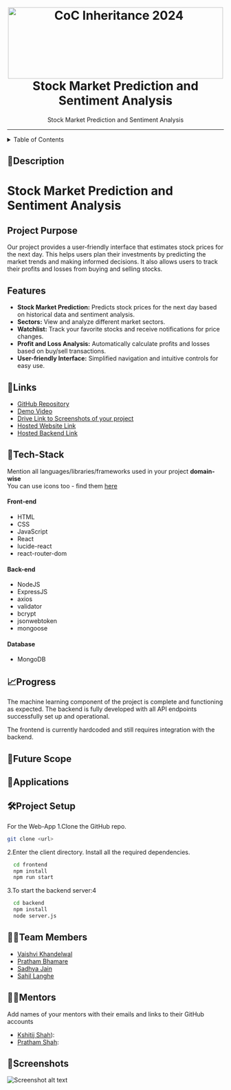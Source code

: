 <h1 align="center">
  <a href="https://github.com/CommunityOfCoders/Inheritance-2024">
    <img src="./Untitled.png" alt="CoC Inheritance 2024" width="500" height="166">
  </a>
  <br>
Stock Market Prediction and Sentiment Analysis
</h1>

<div align="center">
   Stock Market Prediction and Sentiment Analysis
</div>
<hr>

<details>
<summary>Table of Contents</summary>

- [Description](#description)
- [Links](#links)
- [Tech Stack](#tech-stack)
- [Progress](#progress)
- [Future Scope](#future-scope)
- [Applications](#applications)
- [Project Setup](#project-setup)
- [Usage](#usage)
- [Team Members](#team-members)
- [Mentors](#mentors)
- [Screenshots](#screenshots)

</details>

## 📝Description

<h1>Stock Market Prediction and Sentiment Analysis</h1>

<h2>Project Purpose</h2>
<p>Our project provides a user-friendly interface that estimates stock prices for the next day. This helps users plan their investments by predicting the market trends and making informed decisions. It also allows users to track their profits and losses from buying and selling stocks.</p>

<h2>Features</h2>
<ul>
  <li><strong>Stock Market Prediction:</strong> Predicts stock prices for the next day based on historical data and sentiment analysis.</li>
  <li><strong>Sectors:</strong> View and analyze different market sectors.</li>
  <li><strong>Watchlist:</strong> Track your favorite stocks and receive notifications for price changes.</li>
  <li><strong>Profit and Loss Analysis:</strong> Automatically calculate profits and losses based on buy/sell transactions.</li>
  <li><strong>User-friendly Interface:</strong> Simplified navigation and intuitive controls for easy use.</li>
</ul>

## 🔗Links

- [GitHub Repository](https://github.com/vaishvi2811/Pdf_files-Inheritance)
- [Demo Video]()
- [Drive Link to Screenshots of your project]()
- [Hosted Website Link]()
- [Hosted Backend Link]()



## 🤖Tech-Stack

Mention all languages/libraries/frameworks used in your project **domain-wise**   
You can use icons too - find them [here](https://github.com/get-icon/geticon) 

#### Front-end
- HTML
- CSS
- JavaScript
- React
- lucide-react
- react-router-dom


#### Back-end
- NodeJS
- ExpressJS
- axios
- validator
- bcrypt
- jsonwebtoken
- mongoose

#### Database
- MongoDB

## 📈Progress

The machine learning component of the project is complete and functioning as expected. 
The backend is fully developed with all API endpoints successfully set up and operational. 


The frontend is currently hardcoded and still requires integration with the backend.

## 🔮Future Scope


## 💸Applications


## 🛠Project Setup

For the Web-App 1.Clone the GitHub repo.
```bash
git clone <url>
```
2.Enter the client directory. Install all the required dependencies.
```bash
  cd frontend
  npm install
  npm run start
```

3.To start the backend server:4
```bash
  cd backend
  npm install
  node server.js
```

## 👨‍💻Team Members

- [Vaishvi Khandelwal ](https://github.com/vaishvi2811/)
- [Pratham Bhamare](https://github.com/PrathamBhamare)
- [Sadhya Jain](https://github.com/sadhyaJain)
- [Sahil Langhe](https://github.com/)

## 👨‍🏫Mentors

Add names of your mentors with their emails and links to their GitHub accounts

- [Kshitij Shah]()):
- [Pratham Shah]():

## 📱Screenshots


![Screenshot alt text]( "screenshot")

